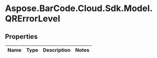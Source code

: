 # Aspose.BarCode.Cloud.Sdk.Model.QRErrorLevel

## Properties

Name | Type | Description | Notes
---- | ---- | ----------- | -----

